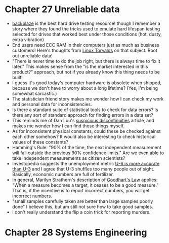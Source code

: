 # Chapter 27 Unreliable data
* [backblaze](https://www.backblaze.com/b2/hard-drive-test-data.html) is the best hard drive testing resource!
  though I remember a story where they found the tricks used to emulate hard lifespan testing selected for drives that worked best under those conditions (hot, dusty, extra vibration)
* End users need ECC RAM in their computers just as much as business customers! Here's thoughts from [Linux Torvalds](https://www.extremetech.com/computing/318832-linus-tovalds-blames-intel-for-killing-ecc-ram-in-consumer-systems) on that subject. Root out unreliable data!
* "There is never time to do the job right, but there is always time to fix it later." This makes sense from the "is the market interested in this product?" approach, but not if you already know this thing needs to be built!
* I guess it's good today's computer hardware is obsolete when shipped, because we don't have to worry about a long lifetime? (Yes, I'm being somewhat sarcastic.)
* The statistician friend story makes me wonder how I can check my work and personal data for inconsistencies.
* Is there a standard suite of statistical tools to check for data errors? Is there any sort of standard approach for finding errors in a data set?
* This reminds me of Dan Luu's [suspicious discontinuities](https://danluu.com/discontinuities/) article, and makes me wonder how I can find those things myself.
* As for inconsistent physical constants, could these be checked against each other somehow? It would also be interesting to check historical values of these constants?
* Hamming's Rule: "90% of the time, the next independent measurement will fall outside the previous 90% confidence limits." Are we even able to take independent measurements as citizen scientists?
* Investopedia suggests the unemployment metric [U-6 is more accurate than U-3](https://www.investopedia.com/articles/investing/080415/true-unemployment-rate-u6-vs-u3.asp) and I agree that U-3 shuffles too many people out of sight. Basically, economic numbers are full of fertilizer.
* In general, Marilyn Strathern's description of [Goodhart's Law](https://en.wikipedia.org/wiki/Goodhart%27s_law) applies: "When a measure becomes a target, it ceases to be a good measure." That is, if the incentive is to report incorrect numbers, you will get incorrect numbers.
* "small samples carefully taken are better than large samples poorly done" I believe this, but am still not sure how to take good samples.
* I don't really understand the flip a coin trick for reporting murders.

# Chapter 28 Systems Engineering
